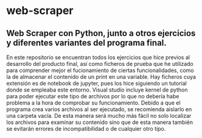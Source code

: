 # web-scraper
## Web Scraper con Python, junto a otros ejercicios y diferentes variantes del programa final.
En este repositorio se encuentran todos los ejercicios que hice previos al desarrollo del producto final, así como ficheros de prueba que he utilizado para comprender mejor el fucionamiento de ciertas funcionalidades, como la de almacenar el contenido de un print en una variable.
Hay ficheros cuya extensión es de notebook de jupyter, pues los hice siguiendo un tutorial donde se empleaba este entorno. Visual studio incluye kernel de python para poder ejecutar este tipo de archivos por lo que no debería habe problema a la hora de comprobar su funcionamiento.
Debido a que el programa crea varios archivos al ser ejecutado, se recomienda aislarlo en una carpeta vacía. De esta manera será mucho más fácil no solo localizar los archivos para examinar su contenido sino que de esta manera también se evitarán errores de incompatibilidad o de cualquier otro tipo.
